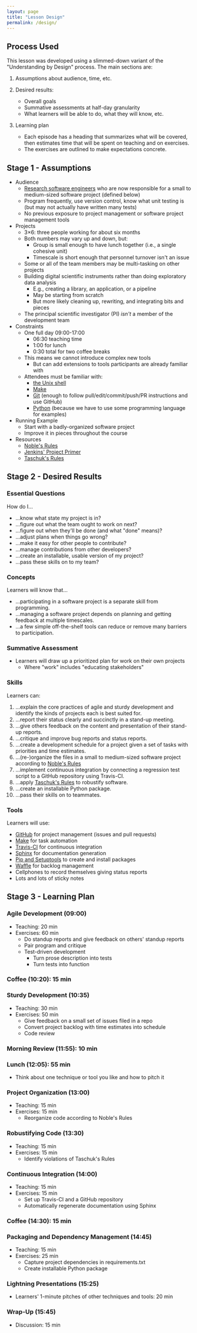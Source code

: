 ```yaml
---
layout: page
title: "Lesson Design"
permalink: /design/
---
```

## Process Used

This lesson was developed using a slimmed-down variant of the "Understanding by Design" process.
The main sections are:

1.  Assumptions about audience, time, etc.

2.  Desired results:
    *   Overall goals
    *   Summative assessments at half-day granularity
    *   What learners will be able to do, what they will know, etc.

3.  Learning plan
    *   Each episode has a heading that summarizes what will be covered,
        then estimates time that will be spent on teaching and on exercises.
    *   The exercises are outlined to make expectations concrete.

## Stage 1 - Assumptions

*   Audience
    *   [Research software engineers][rse]
        who are now responsible for a small to medium-sized software project (defined below)
    *   Program frequently, use version control, know what unit testing is (but may not actually have written many tests)
    *   No previous exposure to project management or software project management tools
*   Projects
    *   3×6: three people working for about six months
    *   Both numbers may vary up and down, but:
        *   Group is small enough to have lunch together (i.e., a single cohesive unit)
        *   Timescale is short enough that personnel turnover isn't an issue
    *   Some or all of the team members may be multi-tasking on other projects
    *   Building digital scientific instruments rather than doing exploratory data analysis
        *   E.g., creating a library, an application, or a pipeline
        *   May be starting from scratch
        *   But more likely cleaning up, rewriting, and integrating bits and pieces
    *   The principal scientific investigator (PI) *isn't* a member of the development team
*   Constraints
    *   One full day 09:00-17:00
        *   06:30 teaching time
        *   1:00 for lunch
        *   0:30 total for two coffee breaks
    *   This means we cannot introduce complex new tools
        *   But can add extensions to tools participants are already familiar with
    *   Attendees must be familiar with:
        *   [the Unix shell][shell-lesson]
        *   [Make][make-lesson]
        *   [Git][git-lesson] (enough to follow pull/edit/commit/push/PR instructions and use GitHub)
        *   [Python][python-lesson] (because we have to use some programming language for examples)
*   Running Example
    *   Start with a badly-organized software project
    *   Improve it in pieces throughout the course
*   Resources
    *   [Noble's Rules][noble-rules]
    *   [Jenkins' Project Primer][jenkins-primer]
    *   [Taschuk's Rules][taschuk-rules]

## Stage 2 - Desired Results

### Essential Questions

How do I...

*   ...know what state my project is in?
*   ...figure out what the team ought to work on next?
*   ...figure out when they'll be done (and what "done" means)?
*   ...adjust plans when things go wrong?
*   ...make it easy for other people to contribute?
*   ...manage contributions from other developers?
*   ...create an installable, usable version of my project?
*   ...pass these skills on to my team?

### Concepts

Learners will know that...

*   ...participating in a software project is a separate skill from programming.
*   ...managing a software project depends on planning and getting feedback at multiple timescales.
*   ...a few simple off-the-shelf tools can reduce or remove many barriers to participation.

### Summative Assessment

*   Learners will draw up a prioritized plan for work on their own projects
    *   Where "work" includes "educating stakeholders"

### Skills

Learners can:

1.  ...explain the core practices of agile and sturdy development
    and identify the kinds of projects each is best suited for.
2.  ...report their status clearly and succinctly in a stand-up meeting.
3.  ...give others feedback on the content and presentation of their stand-up reports.
4.  ...critique and improve bug reports and status reports.
5.  ...create a development schedule for a project
    given a set of tasks with priorities and time estimates.
6.  ...(re-)organize the files in a small to medium-sized software project
    according to [Noble's Rules][noble-rules]
7.  ...implement continuous integration by connecting
    a regression test script to a GitHub repository using Travis-CI.
9.  ...apply [Taschuk's Rules][taschuk-rules] to robustify software.
10. ...create an installable Python package.
11. ...pass their skills on to teammates.

### Tools

Learners will use:

*   [GitHub][github] for project management (issues and pull requests)
*   [Make][make-lesson] for task automation
*   [Travis-CI][travis] for continuous integration
*   [Sphinx][sphinx] for documentation generation
*   [Pip and Setuptools][python-packaging] to create and install packages
*   [Waffle][waffle] for backlog management
*   Cellphones to record themselves giving status reports
*   Lots and lots of sticky notes

## Stage 3 - Learning Plan

### Agile Development (09:00)

*   Teaching: 20 min
*   Exercises: 60 min
    *   Do standup reports and give feedback on others' standup reports
    *   Pair program and critique
    *   Test-driven development
        *   Turn prose description into tests
        *   Turn tests into function

### Coffee (10:20): 15 min

### Sturdy Development (10:35)

*   Teaching: 30 min
*   Exercises: 50 min
    *   Give feedback on a small set of issues filed in a repo
    *   Convert project backlog with time estimates into schedule
    *   Code review

### Morning Review (11:55): 10 min

### Lunch (12:05): 55 min

*   Think about one technique or tool you like and how to pitch it

### Project Organization (13:00)

*   Teaching: 15 min
*   Exercises: 15 min
    *   Reorganize code according to Noble's Rules

### Robustifying Code (13:30)

*   Teaching: 15 min
*   Exercises: 15 min
    *   Identify violations of Taschuk's Rules

### Continuous Integration (14:00)

*   Teaching: 15 min
*   Exercises: 15 min
    *   Set up Travis-CI and a GitHub repository
    *   Automatically regenerate documentation using Sphinx

### Coffee (14:30): 15 min

### Packaging and Dependency Management (14:45)

*   Teaching: 15 min
*   Exercises: 25 min
    *   Capture project dependencies in requirements.txt
    *   Create installable Python package

### Lightning Presentations (15:25)

*   Learners' 1-minute pitches of other techniques and tools: 20 min

### Wrap-Up (15:45)

*   Discussion: 15 min

[gapminder-learning-plan]: http://swcarpentry.github.io/python-novice-gapminder/design/#stage-2---learning-plan
[git-lesson]: https://swcarpentry.github.io/git-novice/
[github]: https://github.com/
[jenkins-primer]: http://www.nickjenkins.net/prose/projectPrimer.pdf
[make-lesson]: https://swcarpentry.github.io/make-novice/
[noble-rules]: http://journals.plos.org/ploscompbiol/article?id=10.1371/journal.pcbi.1000424
[python-lesson]: https://swcarpentry.github.io/python-novice-gapminder/
[python-packaging]: https://packaging.python.org/
[rse]: http://www.rse.ac.uk/
[shell-lesson]: https://swcarpentry.github.io/shell-novice/
[sphinx]: http://www.sphinx-doc.org/
[taschuk-rules]: https://github.com/oicr-gsi/robust-paper
[travis-pr]: https://docs.travis-ci.com/user/pull-requests
[travis]: https://travis-ci.org/
[waffle]: http://waffle.io
